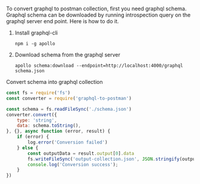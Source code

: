 To convert graphql to postman collection, first you need graphql schema. Graphql schema can be downloaded by running introspection query on the graphql server end point. Here is how to do it.

1. Install graphql-cli

   ```
   npm i -g apollo
   ```

2. Download schema from the graphql server

   ```
   apollo schema:download --endpoint=http://localhost:4000/graphql schema.json
   ```

Convert schema into graphql collection

```javascript
const fs = require('fs')
const converter = require('graphql-to-postman')

const schema = fs.readFileSync('./schema.json')
converter.convert({
    type: 'string',
    data: schema.toString(),
}, {}, async function (error, result) {
    if (error) {
        log.error('Conversion failed')
    } else {
        const outputData = result.output[0].data
        fs.writeFileSync('output-collection.json', JSON.stringify(outputData))
        console.log('Conversion success');
    }
})
```




